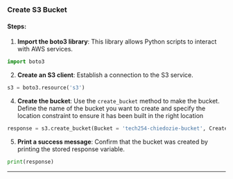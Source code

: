 ### Create S3 Bucket

#### Steps:

1. **Import the boto3 library**: This library allows Python scripts to interact with AWS services.
```python
import boto3
```

2. **Create an S3 client**: Establish a connection to the S3 service.
```python
s3 = boto3.resource('s3')
```

4. **Create the bucket**: Use the `create_bucket` method to make the bucket. Define the name of the bucket you want to create and specify the location constraint to ensure it has been built in the right location
```python
response = s3.create_bucket(Bucket = 'tech254-chiedozie-bucket', CreateBucketConfiguration = {'LocationConstraint': 'eu-west-1'})
```

5. **Print a success message**: Confirm that the bucket was created by printing the stored response variable.
```python
print(response)
```
---